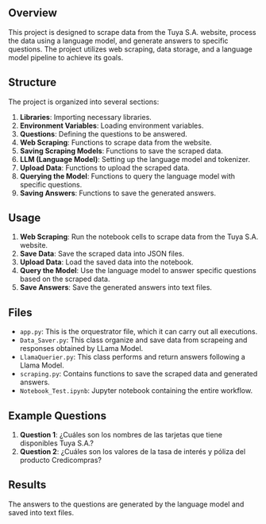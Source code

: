 ## Overview
This project is designed to scrape data from the Tuya S.A. website, process the data using a language model, and generate answers to specific questions. The project utilizes web scraping, data storage, and a language model pipeline to achieve its goals.

## Structure
The project is organized into several sections:
1. **Libraries**: Importing necessary libraries.
2. **Environment Variables**: Loading environment variables.
3. **Questions**: Defining the questions to be answered.
4. **Web Scraping**: Functions to scrape data from the website.
5. **Saving Scraping Models**: Functions to save the scraped data.
6. **LLM (Language Model)**: Setting up the language model and tokenizer.
7. **Upload Data**: Functions to upload the scraped data.
8. **Querying the Model**: Functions to query the language model with specific questions.
9. **Saving Answers**: Functions to save the generated answers.


## Usage
1. **Web Scraping**: Run the notebook cells to scrape data from the Tuya S.A. website.
2. **Save Data**: Save the scraped data into JSON files.
3. **Upload Data**: Load the saved data into the notebook.
4. **Query the Model**: Use the language model to answer specific questions based on the scraped data.
5. **Save Answers**: Save the generated answers into text files.

## Files
- `app.py`: This is the orquestrator file, which it can carry out all executions.
- `Data_Saver.py`: This class organize and save data from scrapeing and responses obtained by LLama Model.
- `LlamaQuerier.py`: This class performs and return answers following a Llama Model.
- `scraping.py`: Contains functions to save the scraped data and generated answers.
- `Notebook_Test.ipynb`: Jupyter notebook containing the entire workflow.

## Example Questions
1. **Question 1**: ¿Cuáles son los nombres de las tarjetas que tiene disponibles Tuya S.A.?
2. **Question 2**: ¿Cuáles son los valores de la tasa de interés y póliza del producto Credicompras?

## Results
The answers to the questions are generated by the language model and saved into text files.